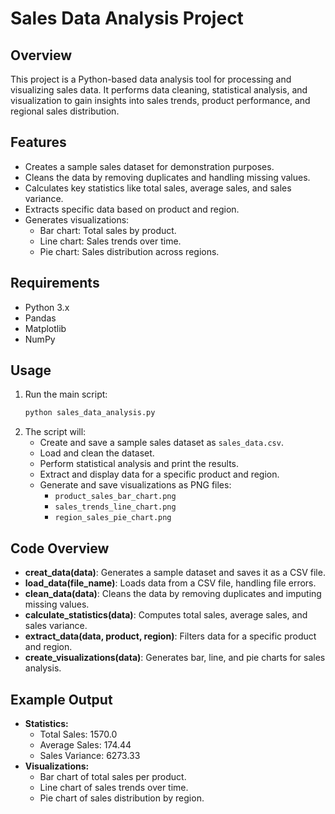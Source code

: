 # Sales Data Analysis Project

## Overview
This project is a Python-based data analysis tool for processing and visualizing sales data. It performs data cleaning, statistical analysis, and visualization to gain insights into sales trends, product performance, and regional sales distribution.

## Features
- Creates a sample sales dataset for demonstration purposes.
- Cleans the data by removing duplicates and handling missing values.
- Calculates key statistics like total sales, average sales, and sales variance.
- Extracts specific data based on product and region.
- Generates visualizations:
  - Bar chart: Total sales by product.
  - Line chart: Sales trends over time.
  - Pie chart: Sales distribution across regions.

## Requirements
- Python 3.x
- Pandas
- Matplotlib
- NumPy

## Usage
1. Run the main script:
   ```bash
   python sales_data_analysis.py
   ```
2. The script will:
   - Create and save a sample sales dataset as `sales_data.csv`.
   - Load and clean the dataset.
   - Perform statistical analysis and print the results.
   - Extract and display data for a specific product and region.
   - Generate and save visualizations as PNG files:
     - `product_sales_bar_chart.png`
     - `sales_trends_line_chart.png`
     - `region_sales_pie_chart.png`

## Code Overview
- **creat_data(data)**: Generates a sample dataset and saves it as a CSV file.
- **load_data(file_name)**: Loads data from a CSV file, handling file errors.
- **clean_data(data)**: Cleans the data by removing duplicates and imputing missing values.
- **calculate_statistics(data)**: Computes total sales, average sales, and sales variance.
- **extract_data(data, product, region)**: Filters data for a specific product and region.
- **create_visualizations(data)**: Generates bar, line, and pie charts for sales analysis.

## Example Output
- **Statistics:**
  - Total Sales: 1570.0
  - Average Sales: 174.44
  - Sales Variance: 6273.33
- **Visualizations:**
  - Bar chart of total sales per product.
  - Line chart of sales trends over time.
  - Pie chart of sales distribution by region.


